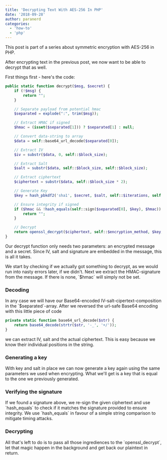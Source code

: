 ```yaml
---
title: 'Decrypting Text With AES-256 In PHP'
date: '2018-09-28'
author: paranerd
categories:
  - 'how-to'
  - 'php'
---
```


This post is part of a series about symmetric encryption with AES-256 in PHP.

After encrypting text in the previous post, we now want to be able to decrypt that as well.

<!--more-->

First things first - here's the code:

```php { linenos=table }
public static function decrypt($msg, $secret) {
	if (!$msg) {
		return "";
	}

	// Separate payload from potential hmac
	$separated = explode(":", trim($msg));

	// Extract HMAC if signed
	$hmac = (isset($separated[1])) ? $separated[1] : null;

	// Convert data-string to array
	$data = self::base64_url_decode($separated[0]);

	// Extract IV
	$iv = substr($data, 0, self::$block_size);

	// Extract Salt
	$salt = substr($data, self::$block_size, self::$block_size);

	// Extract ciphertext
	$ciphertext = substr($data, self::$block_size * 2);

	// Generate Key
	$key = hash_pbkdf2('sha1', $secret, $salt, self::$iterations, self::$key_size, true);

	// Ensure integrity if signed
	if ($hmac && !hash_equals(self::sign($separated[0], $key), $hmac)) {
		return "";
	}

	// Decrypt
	return openssl_decrypt($ciphertext, self::$encryption_method, $key, OPENSSL_RAW_DATA, $iv);
}
```

Our decrypt function only needs two parameters: an encrypted message and a secret. Since IV, salt and signature are embedded in the message, this is all it takes.

We start by checking if we actually got something to decrypt, as we would run into nasty errors later, if we didn't. Next we extract the HMAC-signature from the message. If there is none, \`$hmac\` will simply not be set.

### Decoding

In any case we will have our Base64-encoded IV-salt-cipertext-composition in the \`$separated\`-array. After we reversed the url-safe Base64 encoding with this little piece of code

```php { linenos=table }
private static function base64_url_decode($str) {
	return base64_decode(strtr($str, '-_', '+/'));
}
```

we can extract IV, salt and the actual ciphertext. This is easy because we know their individual positions in the string.

### Generating a key

With key and salt in place we can now generate a key again using the same parameters we used when encrypting. What we'll get is a key that is equal to the one we previously generated.

### Verifying the signature

If we found a signature above, we re-sign the given ciphertext and use \`hash_equals\` to check if it matches the signature provided to ensure integrity. We use \`hash_equals\` in favour of a simple string comparison to mitigate timing attacks.

### Decrypting

All that's left to do is to pass all those ingrediences to the \`openssl_decrypt\`, let that magic happen in the background and get back our plaintext in return.
